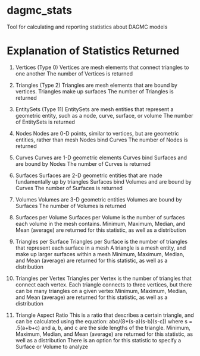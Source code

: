# dagmc_stats
Tool for calculating and reporting statistics about DAGMC models


Explanation of Statistics Returned
==================================
1. Vertices (Type 0)
Vertices are mesh elements that connect triangles to one another
The number of Vertices is returned

2. Triangles (Type 2)
Triangles are mesh elements that are bound by vertices. Triangles make up surfaces
The number of Triangles is returned

3. EntitySets (Type 11)
EntitySets are mesh entities that represent a geometric entity, such as a node, curve, surface, or volume
The number of EntitySets is returned

4. Nodes
Nodes are 0-D points, similar to vertices, but are geometric entities, rather than mesh
Nodes bind Curves
The number of Nodes is returned

5. Curves
Curves are 1-D geometric elements
Curves bind Surfaces and are bound by Nodes
The number of Curves is returned

6. Surfaces
Surfaces are 2-D geometric entities that are made fundamentally up by triangles
Surfaces bind Volumes and are bound by Curves
The number of Surfaces is returned

7. Volumes
Volumes are 3-D geometric entities
Volumes are bound by Surfaces
The number of Volumes is returned

8. Surfaces per Volume
Surfaces per Volume is the number of surfaces each volume in the mesh contains.
Minimum, Maximum, Median, and Mean (average) are returned for this statistic, as well as a distribution

9. Triangles per Surface
Triangles per Surface is the number of triangles that represent each surface in a mesh
A triangle is a mesh entity, and make up larger surfaces within a mesh
Minimum, Maximum, Median, and Mean (average) are returned for this statistic, as well as a distribution

10. Triangles per Vertex
Triangles per Vertex is the number of triangles that connect each vertex.
Each triangle connects to three vertices, but there can be many triangles on a given vertex
Minimum, Maximum, Median, and Mean (average) are returned for this statistic, as well as a distribution

11. Triangle Aspect Ratio
This is a ratio that describes a certain triangle, and can be calculated using the equation:
abc/(8*(s-a)(s-b)(s-c)) where s = .5(a+b+c) and a, b, and c are the side lengths of the triangle. 
Minimum, Maximum, Median, and Mean (average) are returned for this statistic, as well as a distribution
There is an option for this statistic to specify a Surface or Volume to analyze
